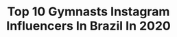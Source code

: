 ---
title: Top 10 Gymnasts Instagram Influencers In Brazil In 2020
description: >-
  Find top gymnasts Instagram influencers in Brazil in 2020. Most popular hashtags: #gymnastics #ginastica #tbt #gym.
platform: Instagram
profiles:
  - username: "hbornal"
    fullname: >-
      Heloisa Bornal
    location: "Brazil"
    followers: 11016
    engagement: 700
    commentsToLikes: 0.072515
    avatar: "https://scontent-lhr8-1.cdninstagram.com/v/t51.2885-19/s320x320/92243526_840221069828757_8029477570741272576_n.jpg?_nc_ht=scontent-lhr8-1.cdninstagram.com&_nc_ohc=r0Bp5_xaIEQAX-CSJt4&oh=e1abe32017e1f3ff2e3186c5e4a9341c&oe=5EB8AB4A"
    verified: false
    hashtags: "#peacetime, #gym, #likes, #alongamento"
  - username: "paxton_myler"
    fullname: >-
      Paxton Myler
    location: "Brazil"
    followers: 22767
    engagement: 494
    commentsToLikes: 0.026316
    avatar: "https://scontent-ams4-1.cdninstagram.com/v/t51.2885-19/s320x320/38210848_262737221210063_3709677787448082432_n.jpg?_nc_ht=scontent-ams4-1.cdninstagram.com&_nc_ohc=LKcQ0zERRIIAX8JzB64&oh=cbd1c4548f4035c69740f5fe417bc0d4&oe=5EBA6FAF"
    verified: false
    hashtags: "#olaf, #americanninjawarriorjr, #toylab, #ninjakidz"
  - username: "nicole_pircio"
    fullname: >-
      Nicole Pircio N. Duarte
    location: "Brazil"
    followers: 5287
    engagement: 1079
    commentsToLikes: 0.056981
    avatar: "https://scontent-lhr8-1.cdninstagram.com/v/t51.2885-19/s320x320/66472247_2435563503324373_3802637913573818368_n.jpg?_nc_ht=scontent-lhr8-1.cdninstagram.com&_nc_ohc=M9081hRklcUAX8MbtS4&oh=abf12bcdca7c31918b6a7d19f4766b74&oe=5EBBBCBE"
    verified: false
    hashtags: "#gymnasia, #grandprix2020, #muitotreino, #quevenhaasproximas"
  - username: "tutyayilmaz"
    fullname: >-
      Tutya Yilmaz
    location: "Brazil"
    followers: 30058
    engagement: 535
    commentsToLikes: 0.010692
    avatar: "https://scontent-ams4-1.cdninstagram.com/v/t51.2885-19/s320x320/77012169_3134077720150160_2712336521041543168_n.jpg?_nc_ht=scontent-ams4-1.cdninstagram.com&_nc_ohc=sraxVKRpxvgAX-RmCz6&oh=58a037f801d5f5d955ff3dc7e07a6a49&oe=5EB5CA52"
    verified: false
    hashtags: "#tokyo2021, #motivationmonday, #meliskarahan, #brighsouls"
  - username: "luanabarreiraa"
    fullname: >-
      Luana Barreira
    location: "Brazil"
    followers: 4011
    engagement: 1033
    commentsToLikes: 0.069144
    avatar: "https://scontent-lhr8-1.cdninstagram.com/v/t51.2885-19/s320x320/80465137_1023217924705956_6392704674272641024_n.jpg?_nc_ht=scontent-lhr8-1.cdninstagram.com&_nc_ohc=1bW4Dsj4tI0AX8h0U6S&oh=74e5e93850a0893da26a82c94b037c4d&oe=5EB9F385"
    verified: false
    hashtags: "#stayhome, #gymnasticschallenge, #gymnastics"
  - username: "jade_barbosa"
    fullname: >-
      Jade Barbosa
    location: "Brazil"
    followers: 732839
    engagement: 177
    commentsToLikes: 0.010717
    avatar: "https://scontent-lhr8-1.cdninstagram.com/v/t51.2885-19/s320x320/82345246_318608855743851_6214277001058975744_n.jpg?_nc_ht=scontent-lhr8-1.cdninstagram.com&_nc_ohc=cAw_04sKUUkAX8jfas1&oh=aa8bcb0d494499f08d4cd17a3e60d2f7&oe=5EB8CADD"
    verified: true
    hashtags: "#sextou, #juntossomosmaisfortes, #keepgoing, #sunlife"
  - username: "daphsonn"
    fullname: >-
      Daphne Sonnenschein
    location: "Brazil"
    followers: 28358
    engagement: 327
    commentsToLikes: 0.059556
    avatar: "https://scontent-ams4-1.cdninstagram.com/v/t51.2885-19/s320x320/31508872_203100747150974_546960863920128000_n.jpg?_nc_ht=scontent-ams4-1.cdninstagram.com&_nc_ohc=ljVIaWvPKIYAX8LZ4mg&oh=b0d5d21984ce0be42b08569a55d238ff&oe=5EBBD72B"
    verified: false
    hashtags: "#love, #delicious, #girlshredclip, #chefsplatform"
  - username: "melogym"
    fullname: >-
      MeloGym®
    location: "Brazil"
    followers: 21320
    engagement: 496
    commentsToLikes: 0.004428
    avatar: "https://scontent-ams4-1.cdninstagram.com/v/t51.2885-19/s320x320/69018872_845793749148013_4492919559828799488_n.jpg?_nc_ht=scontent-ams4-1.cdninstagram.com&_nc_ohc=vceh3enzAAAAX8NB7A-&oh=860c8b1d73030d2849b3390f320444c5&oe=5EBAC883"
    verified: false
    hashtags: "#vavo, #gimnasia, #tokyo2021, #inlove"
  - username: "payton_delu"
    fullname: >-
      Payton Delu Myler
    location: "Brazil"
    followers: 27247
    engagement: 583
    commentsToLikes: 0.033804
    avatar: "https://scontent-ams4-1.cdninstagram.com/v/t51.2885-19/s320x320/37369130_244487436180829_2355495730258378752_n.jpg?_nc_ht=scontent-ams4-1.cdninstagram.com&_nc_ohc=0JAVvLf3vAoAX-gMJUw&oh=ddeb19ae97035f9575e3b376bd65fb68&oe=5EB98FB5"
    verified: false
    hashtags: "#surprisetrip, #skyrockettoys, #anwjr, #ninjakidztb"
  - username: "deborahmedradobarbosa"
    fullname: >-
      Déborah Medrado Barbosa
    location: "Brazil"
    followers: 6307
    engagement: 802
    commentsToLikes: 0.033320
    avatar: "https://scontent-lhr8-1.cdninstagram.com/v/t51.2885-19/s320x320/66814857_1021033368101580_322381516548079616_n.jpg?_nc_ht=scontent-lhr8-1.cdninstagram.com&_nc_ohc=WXi6mkDinWMAX8k-ni7&oh=46922ee8f2883a084768939bb6895731&oe=5EBD393B"
    verified: false
    hashtags: "#deusnocomando, #tbt, #parab, #amordemae"
---